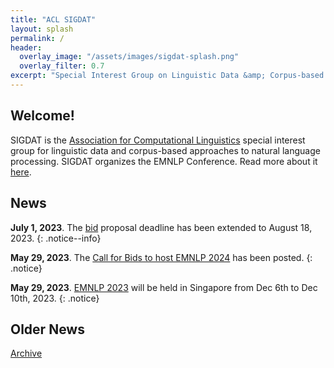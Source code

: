 ```yaml
---
title: "ACL SIGDAT"
layout: splash
permalink: /
header:
  overlay_image: "/assets/images/sigdat-splash.png"
  overlay_filter: 0.7
excerpt: "Special Interest Group on Linguistic Data &amp; Corpus-based Approaches to Natural Language Processing<br/><br/>Organizer of EMNLP"
---
```


## Welcome&#33;

SIGDAT is the [Association for Computational Linguistics](https://aclweb.org) special interest group for linguistic data and corpus-based approaches to natural language processing. SIGDAT organizes the EMNLP Conference. Read more about it [here](/about).

## News

**July 1, 2023**. The [bid](/calls/bids2024) proposal deadline has been extended to August 18, 2023.
{: .notice--info}

**May 29, 2023**. The [Call for Bids to host EMNLP 2024](/calls/bids2024) has been posted.
{: .notice}

**May 29, 2023**. [EMNLP 2023](https://2023.emnlp.org) will be held in Singapore from Dec 6th to Dec 10th, 2023.
{: .notice}

## Older News

[Archive](/archive)
